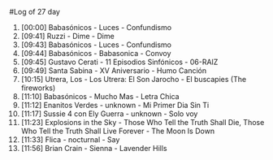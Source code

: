 #Log of 27 day

1. [00:00] Babasónicos - Luces - Confundismo
1. [09:41] Ruzzi - Dime - Dime
1. [09:43] Babasónicos - Luces - Confundismo
1. [09:44] Babasónicos - Babasonica - Convoy
1. [09:45] Gustavo Cerati - 11 Episodios Sinfónicos - 06-RAIZ
1. [09:49] Santa Sabina - XV Aniversario - Humo Canción
1. [10:15] Utrera, Los - Los Utrera: El Son Jarocho - El buscapies (The fireworks)
1. [11:10] Babasónicos - Mucho Mas - Letra Chica
1. [11:12] Enanitos Verdes - unknown - Mi Primer Dia Sin Ti
1. [11:17] Sussie 4 con Ely Guerra - unknown - Solo voy
1. [11:23] Explosions in the Sky - Those Who Tell the Truth Shall Die, Those Who Tell the Truth Shall Live Forever - The Moon Is Down
1. [11:33] Flica - nocturnal - Say
1. [11:56] Brian Crain - Sienna - Lavender Hills
